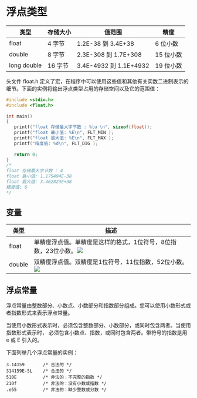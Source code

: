 # 浮点类型

| 类型        | 存储大小 | 值范围                 | 精度      |
| ----------- | -------- | ---------------------- | --------- |
| float       | 4 字节   | 1.2E-38 到 3.4E+38     | 6 位小数  |
| double      | 8 字节   | 2.3E-308 到 1.7E+308   | 15 位小数 |
| long double | 16 字节  | 3.4E-4932 到 1.1E+4932 | 19 位小数 |

头文件 float.h 定义了宏，在程序中可以使用这些值和其他有关实数二进制表示的细节。下面的实例将输出浮点类型占用的存储空间以及它的范围值：

```c
#include <stdio.h>
#include <float.h>
 
int main()
{
   printf("float 存储最大字节数 : %lu \n", sizeof(float));
   printf("float 最小值: %E\n", FLT_MIN );
   printf("float 最大值: %E\n", FLT_MAX );
   printf("精度值: %d\n", FLT_DIG );
   
   return 0;
}
/*
float 存储最大字节数 : 4 
float 最小值: 1.175494E-38
float 最大值: 3.402823E+38
精度值: 6
*/
```

## 变量

| 类型   | 描述                                                         |
| ------ | ------------------------------------------------------------ |
| float  | 单精度浮点值。单精度是这样的格式，1位符号，8位指数，23位小数。![](https://cdn.jsdelivr.net/gh/ZanderZhao/img20/file/20191014221349.png) |
| double | 双精度浮点值。双精度是1位符号，11位指数，52位小数。![](https://cdn.jsdelivr.net/gh/ZanderZhao/img20/file/20191014221404.png) |

## 浮点常量

浮点常量由整数部分、小数点、小数部分和指数部分组成。您可以使用小数形式或者指数形式来表示浮点常量。

当使用小数形式表示时，必须包含整数部分、小数部分，或同时包含两者。当使用指数形式表示时， 必须包含小数点、指数，或同时包含两者。带符号的指数是用 e 或 E 引入的。

下面列举几个浮点常量的实例：

```
3.14159       /* 合法的 */
314159E-5L    /* 合法的 */
510E          /* 非法的：不完整的指数 */
210f          /* 非法的：没有小数或指数 */
.e55          /* 非法的：缺少整数或分数 */
```

















